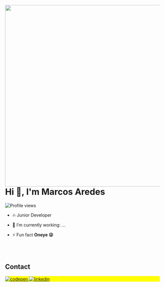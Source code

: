 <img align="right" height="590em" src="https://raw.githubusercontent.com/gist/MarcosAredes/045cc915dbee5b0d7ba49787b3521547/raw/4e8c7d84ae46a1c8e6ca9bd90137475bb5b8b8a5/Githubcard2.svg"/>
<h1 align="left">Hi 👋, I'm Marcos Aredes</h1>
<p align="left"> <img src="https://komarev.com/ghpvc/?username=MarcosAredes&color=yellow" alt="Profile views" /> </p>

- 🔥 Junior Developer  

- 🔭 I’m currently working: ...

- ⚡ Fun fact **Oneye 😜**



<br><br>
## Contact

<p align="left" style="background:yellow">
<a href="https://codepen.io/MarcosAredes" target="_blank">
  <img align="center" src="https://img.shields.io/badge/-MarcosAredes-05122A?style=flat&logo=codepen" alt="codepen"/>
</a>
 
<a href="https://www.linkedin.com/in/marcos-aredes-santos-silva-a70b14224/" target="_blank">
  <img align="center" src="https://img.shields.io/badge/-MarcosAredes-05122A?style=flat&logo=linkedin" alt="linkedin"/>
</a>
<!--
  <a href="https://www.instagram.com/marcos__aredes/" target="_blank">
 <img align="center" src="https://img.shields.io/badge/-MarcosAredes-05122A?style=flat&logo=instagram" alt="instagram"/>
</a>
-->

<br><br>

<!-- ## 🛠 &nbsp;Tech Stack

![JavaScript](https://img.shields.io/badge/-JavaScript-05122A?style=flat&logo=javascript)&nbsp;
![HTML](https://img.shields.io/badge/-HTML-05122A?style=flat&logo=HTML5)&nbsp;
![CSS](https://img.shields.io/badge/-CSS-05122A?style=flat&logo=CSS3&logoColor=1572B6)&nbsp;
![Git](https://img.shields.io/badge/-Git-05122A?style=flat&logo=git)&nbsp;
![GitHub](https://img.shields.io/badge/-GitHub-05122A?style=flat&logo=github)&nbsp;
![Visual Studio Code](https://img.shields.io/badge/-Visual%20Studio%20Code-05122A?style=flat&logo=visual-studio-code&logoColor=007ACC)&nbsp;
![VUE.JS](https://img.shields.io/badge/-VUE.JS-05122A?style=flat&logo=VUE.JS)
-->

<br><br>

<!--## ⚙️ &nbsp;GitHub Analytics

<p align="left">
<img width="530em" src="https://github-readme-stats.vercel.app/api?username=MarcosAredes&show_icons=true&theme=vision-friendly-dark%22%20alt=%22MarcosAredes%27s%20stats"/>
  
 <img width="530em" src="[https://github-readme-stats.vercel.app/api/top-langs/?username=MarcosAredes&layout=compact&theme=vision-friendly-dark](https://github-readme-stats.vercel.app/api/top-langs/?username=MarcosAredes&layout=compact&theme=vision-friendly-dark)"/>

</p>


<br><br>





Here are some ideas to get you started:

- 🔭 I’m currently working on ...
- 🌱 I’m currently learning ...
- 👯 I’m looking to collaborate on ...
- 🤔 I’m looking for help with ...
- 💬 Ask me about ...
- 📫 How to reach me: ...
- 😄 Pronouns: ...
- ⚡ Fun fact: ...
-->
